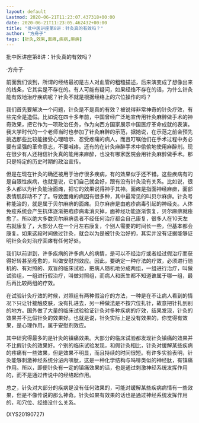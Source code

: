 ```yaml
---
layout: default
Lastmod: 2020-06-21T11:23:07.437318+00:00
date: 2020-06-21T11:23:05.462432+00:00
title: "批中医讲座第8讲：针灸真的有效吗？"
author: "方舟子"
tags: [针灸,效果,面瘫,疾病,麻痹]
---
```


批中医讲座第8讲：针灸真的有效吗？

·方舟子·

前面我们谈到，所谓的经络最初是古人对血管的粗糙描述，后来演变成了想像出来的线条，它其实是不存在的。有人可能有疑问，如果经络不存在的话，为什么针灸能有效地治疗疾病呢？针灸不就是根据经络上的穴位操作的吗？

我们首先要解决一个问题，针灸是不是真的有效？被说得非常神奇的针灸疗效，有些完全是造假。比如说在四十多年前，中国曾经广泛地宣传用针灸麻醉做手术的神奇效果，把它作为一项政治任务，作为向西方国家展示中国医疗革命成就的表演。我大学时代的一个老师当时也参加了针灸麻醉的示范，据她说，在示范之前会预先挑选那些比较能接受心理暗示、忍受疼痛的病人，而且叮嘱他们在手术过程中务必要有坚强的革命意志，不要喊疼。还有的在针灸麻醉手术中偷偷地使用麻醉剂。现在很少有人还相信针灸真的能用来麻醉，也没有哪家医院会用针灸麻醉做手术。那只是特定的历史时期的政治宣传。

但是在现在针灸的确还被用于治疗很多疾病，有的效果似乎还不错。这些疾病有的是自限性疾病，也就是说，它们自己就会好，跟有没有针灸没有关系。比如说，很多人都以为针灸能治面瘫，把它的效果说得神乎其神。面瘫是指面神经麻痹，面部表情肌群动不了了。导致面瘫的病因有很多种，其中最常见的叫贝尔麻痹。针灸号称能治的，就是属于贝尔麻痹的面瘫。贝尔麻痹是由疱疹病毒引起的神经炎。人体免疫系统会产生抗体逐渐把疱疹病毒消灭掉，面神经功能逐渐恢复，贝尔麻痹就痊愈了。所以绝大多数贝尔麻痹患者不经任何治疗都会自己康复，很多人在10天左右就康复了，大部分人在一个月左右康复，个别人需要的时间长一些，但基本都会康复。如果这段时间做过针灸，就会以为是被针灸治好的，其实并没有证据能够证明针灸会对治疗面瘫有任何好处。

我们以前讲到，许多疾病的许多病人的病情，是可以不经治疗或者经过假治疗而获得好转甚至痊愈的，叫做安慰剂效应。因此，要确定一种疗法的疗效，必须进行随机的、有对照的、双盲的临床试验，把病人随机地分成两组，一组进行治疗，叫做试验组，一组进行假治疗，叫做对照组，而病人和医生都不知道谁属于哪一组，最后再比较两组的疗效。

在试验针灸疗效的时候，对照组有两种假治疗的方法，一种是在不让病人看到的情况下只让针接触皮肤，没有扎进去，另一种做法是不按穴位扎针，故意把针扎到别的地方。国外做了大量的临床试验验证针灸对多种疾病的疗效，结果发现，针灸的效果并不比假针灸的效果好。也就是说，针灸实际上是没有效果的，你觉得有效果，是心理作用，属于安慰剂效应。

其中研究得最多的是针灸的镇痛效果。大部分的临床试验都发现针灸镇痛的效果并不比假针灸的效果好。个别的临床试验发现，和假针灸相比，针灸对缓解某些疾病的疼痛有一些效果，但是效果不明显，而且持续的时间很短。有许多实验表明，针灸能够刺激神经系统分泌内啡肽，这是一种化学结构与吗啡类似的神经肽，有镇痛作用。所以，即便针灸有一定的镇痛效果的话，也是通过刺激神经系统发挥作用的，而不是通过传说中的经络起作用。

总之，针灸对大部分的疾病是没有任何效果的，可能对缓解某些疾病病情有一些效果，但是不像传说的那么神奇。针灸如果有效果的话也是通过神经系统发挥作用的，和穴位、经络没什么关系。

(XYS20190727)

